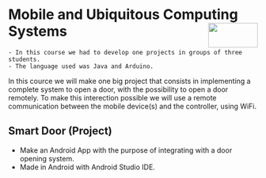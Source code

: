 # Mobile and Ubiquitous Computing Systems <img align="right" width="100" height="50" src="https://camo.githubusercontent.com/b2029ffe76b249d5bdd72d48611937651db6a96a/68747470733a2f2f692e696d6775722e636f6d2f4c304e4c616a582e706e67">

    - In this course we had to develop one projects in groups of three students.
    - The language used was Java and Arduino.

In this cource we will make one big project that consists in implementing a complete system to open a door, 
with the possibility to open a door remotely. To make this interection possible we will use a remote communication 
between the mobile device(s) and the controller, using WiFi.

## Smart Door (Project)

* Make an Android App with the purpose of integrating with a door opening system.
* Made in Android with Android Studio IDE.
